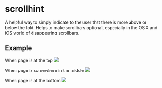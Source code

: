 # scrollhint

A helpful way to simply indicate to the user that there is more above or below the fold. Helps to make scrollbars optional, especially in the OS X and iOS world of disappearing scrollbars.


## Example

When page is at the top
![](https://raw.github.com/infowrap/scrollhint/master/screenshots/bottom.png)

When page is somewhere in the middle
![](https://raw.github.com/infowrap/scrollhint/master/screenshots/middle.png)

When page is at the bottom 
![](https://raw.github.com/infowrap/scrollhint/master/screenshots/bottom.png)